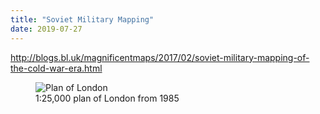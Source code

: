 ```yaml
---
title: "Soviet Military Mapping"
date: 2019-07-27
---
```

http://blogs.bl.uk/magnificentmaps/2017/02/soviet-military-mapping-of-the-cold-war-era.html

<figure>
  <img src="/stream/soviet-military-mapping.jpg" alt="Plan of London">
  <figcaption>1:25,000 plan of London from 1985</figcaption>
</figure>
</a>

